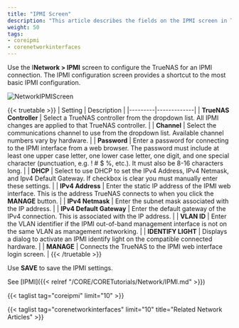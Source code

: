 ```yaml
---
title: "IPMI Screen"
description: "This article describes the fields on the IPMI screen in TrueNAS CORE."
weight: 50
tags:
- coreipmi
- corenetworkinterfaces
---
```



Use the I**Network > IPMI** screen to configure the TrueNAS for an IPMI connection. The IPMI configuration screen provides a shortcut to the most basic IPMI configuration.

![NetworkIPMIScreen](/images/CORE/13.0/NetworkIPMIScreen.png "Network IPMI Screen")

{{< truetable >}}
| Setting | Description |
|---------|-------------|
| **TrueNAS Controller** | Select a TrueNAS controller from the dropdown list. All IPMI changes are applied to that TrueNAS controller. |
| **Channel** | Select the communications channel to use from the dropdown list. Available channel numbers vary by hardware. |
| **Password** | Enter a password for connecting to the IPMI interface from a web browser. The password must include at least one upper case letter, one lower case letter, one digit, and one special character (punctuation, e.g. ! # $ %, etc.). It must also be 8-16 characters long. |
| **DHCP** | Select to use DHCP to set the IPv4 Address, IPv4 Netmask, and Ipv4 Default Gateway. If checkbox is clear you must manually enter these settings. |
| **IPv4 Address** | Enter the static IP address of the IPMI web interface. This is the address TrueNAS connects to when you click the **MANAGE** button. |
| **IPv4 Netmask** | Enter the subnet mask associated with the IP address. |
| **IPv4 Default Gateway** | Enter the default gateway of the IPv4 connection. This is associated with the IP address. |
| **VLAN ID** | Enter the VLAN identifier if the IPMI out-of-band management interface is not on the same VLAN as management networking. |
| **IDENTIFY LIGHT** | Displays a dialog to activate an IPMI identify light on the compatible connected hardware. |
| **MANAGE** | Connects the TrueNAS to the IPMI web interface login screen. |
{{< /truetable >}}

Use **SAVE** to save the IPMI settings.

See [IPMI]({{< relref "/CORE/CORETutorials/Network/IPMI.md" >}})

{{< taglist tag="coreipmi" limit="10" >}}

{{< taglist tag="corenetworkinterfaces" limit="10" title="Related Network Articles" >}}
